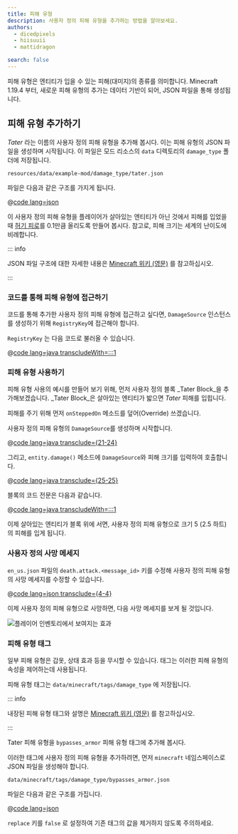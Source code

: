 ```yaml
---
title: 피해 유형
description: 사용자 정의 피해 유형을 추가하는 방법을 알아보세요.
authors:
  - dicedpixels
  - hiisuuii
  - mattidragon

search: false
---
```


피해 유형은 엔티티가 입을 수 있는 피해(대미지)의 종류를 의미합니다. Minecraft 1.19.4 부터, 새로운 피해 유형의 추가는 데이터 기반이 되어, JSON 파일을 통해 생성됩니다.

## 피해 유형 추가하기

_Tater_ 라는 이름의 사용자 정의 피해 유형을 추가해 봅시다. 이는 피해 유형의 JSON 파일을 생성하며 시작됩니다. 이 파일은 모드 리소스의 `data` 디렉토리의 `damage_type` 폴더에 저장됩니다.

```:no-line-numbers
resources/data/example-mod/damage_type/tater.json
```

파일은 다음과 같은 구조를 가지게 됩니다.

@[code lang=json](@/reference/latest/src/main/generated/data/example-mod/damage_type/tater.json)

이 사용자 정의 피해 유형을 플레이어가 살아있는 엔티티가 아닌 것에서 피해를 입었을 때 [허기 피로](https://minecraft.wiki/w/Hunger#Exhaustion_level_increase)를 0.1만큼 올리도록 만들어 봅시다. 참고로, 피해 크기는 세계의 난이도에 비례합니다.

::: info

JSON 파일 구조에 대한 자세한 내용은 [Minecraft 위키 (영문)](https://minecraft.wiki/w/Damage_type#JSON_format) 를 참고하십시오.

:::

### 코드를 통해 피해 유형에 접근하기

코드를 통해 추가한 사용자 정의 피해 유형에 접근하고 싶다면, `DamageSource` 인스턴스를 생성하기 위해 `RegistryKey`에 접근해야 합니다.

`RegistryKey` 는 다음 코드로 불러올 수 있습니다.

@[code lang=java transcludeWith=:::1](@/reference/latest/src/main/java/com/example/docs/damage/ExampleModDamageTypes.java)

### 피해 유형 사용하기

피해 유형 사용의 예시를 만들어 보기 위해, 먼저 사용자 정의 블록 _Tater Block_을 추가해보겠습니다. _Tater Block_은 살아있는 엔티티가 밟으면 _Tater_ 피해를 입힙니다.

피해를 주기 위해 먼저 `onSteppedOn` 메소드를 덮어(Override) 쓰겠습니다.

사용자 정의 피해 유형의 `DamageSource`를 생성하며 시작합니다.

@[code lang=java transclude={21-24}](@/reference/latest/src/main/java/com/example/docs/damage/TaterBlock.java)

그리고, `entity.damage()` 메소드에 `DamageSource`와 피해 크기를 입력하여 호출합니다.

@[code lang=java transclude={25-25}](@/reference/latest/src/main/java/com/example/docs/damage/TaterBlock.java)

블록의 코드 전문은 다음과 같습니다.

@[code lang=java transcludeWith=:::1](@/reference/latest/src/main/java/com/example/docs/damage/TaterBlock.java)

이제 살아있는 엔티티가 블록 위에 서면, 사용자 정의 피해 유형으로 크기 5 (2.5 하트) 의 피해를 입게 됩니다.

### 사용자 정의 사망 메세지

`en_us.json` 파일의 `death.attack.<message_id>` 키를 수정해 사용자 정의 피해 유형의 사망 메세지를 수정할 수 있습니다.

@[code lang=json transclude={4-4}](@/reference/latest/src/main/resources/assets/example-mod/lang/en_us.json)

이제 사용자 정의 피해 유형으로 사망하면, 다음 사망 메세지를 보게 될 것입니다.

![플레이어 인벤토리에서 보여지는 효과](/assets/develop/tater-damage-death.png)

### 피해 유형 태그

일부 피해 유형은 갑옷, 상태 효과 등을 무시할 수 있습니다. 태그는 이러한 피해 유형의 속성을 제어하는데 사용됩니다.

피해 유형 태그는 `data/minecraft/tags/damage_type` 에 저장됩니다.

::: info

내장된 피해 유형 태그와 설명은 [Minecraft 위키 (영문)](https://minecraft.wiki/w/Tag#Damage_types) 를 참고하십시오.

:::

Tater 피해 유형을 `bypasses_armor` 피해 유형 태그에 추가해 봅시다.

이러한 태그에 사용자 정의 피해 유형을 추가하려면, 먼저 `minecraft` 네임스페이스로 JSON 파일을 생성해야 합니다.

```:no-line-numbers
data/minecraft/tags/damage_type/bypasses_armor.json
```

파일은 다음과 같은 구조를 가집니다.

@[code lang=json](@/reference/latest/src/main/generated/data/minecraft/tags/damage_type/bypasses_armor.json)

`replace` 키를 `false` 로 설정하여 기존 태그의 값을 제거하지 않도록 주의하세요.
